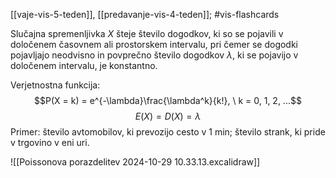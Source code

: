 [[vaje-vis-5-teden]], [[predavanje-vis-4-teden]]; #vis-flashcards 

Slučajna spremenljivka $X$ šteje število dogodkov, ki so se pojavili v določenem časovnem ali prostorskem intervalu, pri čemer se dogodki pojavljajo neodvisno in povprečno število dogodkov $\lambda$, ki se pojavijo v določenem intervalu, je konstantno.

Verjetnostna funkcija: $$P(X = k) = e^{-\lambda}\frac{\lambda^k}{k!}, \ k = 0, 1, 2, ...$$
$$E(X) = D(X) = \lambda$$
Primer: število avtomobilov, ki prevozijo cesto v 1 min; število strank, ki pride v trgovino v eni uri.

![[Poissonova porazdelitev 2024-10-29 10.33.13.excalidraw]]
